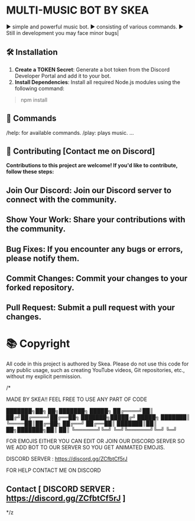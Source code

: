#  MULTI-MUSIC BOT BY SKEA 
▶️ simple and powerful music bot.
▶️ consisting of various commands.
▶️ Still in development you may face minor bugs|


## 🛠️ Installation

1. **Create a TOKEN Secret**: Generate a bot token from the Discord Developer Portal and add it to your bot.
2. **Install Dependencies**: Install all required Node.js modules using the following command:
> npm install

## 📜 Commands
/help: for available commands.
/play: plays music.
...

## 🤝 Contributing [Contact me on Discord]

**Contributions to this project are welcome! If you'd like to contribute, follow these steps:**

## Join Our Discord: Join our Discord server to connect with the community.
## Show Your Work: Share your contributions with the community.
## Bug Fixes: If you encounter any bugs or errors, please notify them.
## Commit Changes: Commit your changes to your forked repository.
## Pull Request: Submit a pull request with your changes.

# 📚 Copyright 

All code in this project is authored by Skea. Please do not use this code for any public usage, such as creating YouTube videos, Git repositories, etc., without my explicit permission.

/*

   MADE BY SKEA!! FEEL FREE TO USE ANY PART OF CODE

███████╗██╗  ██╗███████╗ █████╗ 
██╔════╝██║ ██╔╝██╔════╝██╔══██╗
███████╗█████╔╝ █████╗  ███████║
╚════██║██╔═██╗ ██╔══╝  ██╔══██║
███████║██║  ██╗███████╗██║  ██║
╚══════╝╚═╝  ╚═╝╚══════╝╚═╝  ╚═╝
                                
   FOR EMOJIS EITHER YOU CAN EDIT OR JOIN OUR DISCORD SERVER 
   SO WE ADD BOT TO OUR SERVER SO YOU GET ANIMATED EMOJIS.

   DISCORD SERVER :  https://discord.gg/ZCfbtCf5rJ 

   FOR HELP CONTACT ME ON DISCORD
   ## Contact    [ DISCORD SERVER :   https://discord.gg/ZCfbtCf5rJ ]
*/z
